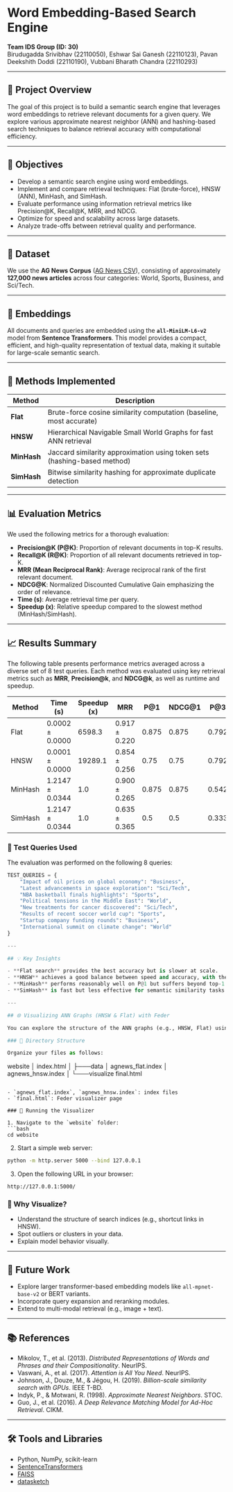 # Word Embedding-Based Search Engine

**Team IDS Group (ID: 30)**  
Birudugadda Srivibhav (22110050), Eshwar Sai Ganesh (22110123), Pavan Deekshith Doddi (22110190), Vubbani Bharath Chandra (22110293)

---

## 📌 Project Overview

The goal of this project is to build a semantic search engine that leverages word embeddings to retrieve relevant documents for a given query. We explore various approximate nearest neighbor (ANN) and hashing-based search techniques to balance retrieval accuracy with computational efficiency.

---

## 🎯 Objectives

- Develop a semantic search engine using word embeddings.
- Implement and compare retrieval techniques: Flat (brute-force), HNSW (ANN), MinHash, and SimHash.
- Evaluate performance using information retrieval metrics like Precision@K, Recall@K, MRR, and NDCG.
- Optimize for speed and scalability across large datasets.
- Analyze trade-offs between retrieval quality and performance.

---

## 📂 Dataset

We use the **AG News Corpus** ([AG News CSV](https://s3.amazonaws.com/fast-ai-nlp/ag_news_csv.tgz)), consisting of approximately **127,000 news articles** across four categories: World, Sports, Business, and Sci/Tech.

---

## 🧠 Embeddings

All documents and queries are embedded using the **`all-MiniLM-L6-v2`** model from **Sentence Transformers**. This model provides a compact, efficient, and high-quality representation of textual data, making it suitable for large-scale semantic search.

---

## 🔧 Methods Implemented

| Method     | Description                                                                 |
|------------|-----------------------------------------------------------------------------|
| **Flat**   | Brute-force cosine similarity computation (baseline, most accurate)         |
| **HNSW**   | Hierarchical Navigable Small World Graphs for fast ANN retrieval            |
| **MinHash**| Jaccard similarity approximation using token sets (hashing-based method)    |
| **SimHash**| Bitwise similarity hashing for approximate duplicate detection               |

---

## 📊 Evaluation Metrics

We used the following metrics for a thorough evaluation:

- **Precision@K (P@K)**: Proportion of relevant documents in top-K results.
- **Recall@K (R@K)**: Proportion of all relevant documents retrieved in top-K.
- **MRR (Mean Reciprocal Rank)**: Average reciprocal rank of the first relevant document.
- **NDCG@K**: Normalized Discounted Cumulative Gain emphasizing the order of relevance.
- **Time (s)**: Average retrieval time per query.
- **Speedup (x)**: Relative speedup compared to the slowest method (MinHash/SimHash).

---

## 📈 Results Summary

The following table presents performance metrics averaged across a diverse set of 8 test queries. Each method was evaluated using key retrieval metrics such as **MRR**, **Precision@k**, and **NDCG@k**, as well as runtime and speedup.

| Method   | Time (s)         | Speedup (x) | MRR            | P@1  | NDCG@1 | P@3  | NDCG@3 | P@5  | NDCG@5 | P@10 | NDCG@10 |
|----------|------------------|-------------|----------------|------|--------|------|--------|------|--------|------|----------|
| Flat     | 0.0002 ± 0.0000  | 6598.3      | 0.917 ± 0.220  | 0.875| 0.875  | 0.792| 0.809  | 0.825| 0.827  | 0.837| 0.835    |
| HNSW     | 0.0001 ± 0.0000  | 19289.1     | 0.854 ± 0.256  | 0.75 | 0.75   | 0.792| 0.787  | 0.8  | 0.793  | 0.787| 0.786    |
| MinHash  | 1.2147 ± 0.0344  | 1.0         | 0.900 ± 0.265  | 0.875| 0.875  | 0.542| 0.610  | 0.525| 0.579  | 0.613| 0.621    |
| SimHash  | 1.2147 ± 0.0344  | 1.0         | 0.635 ± 0.365  | 0.5  | 0.5    | 0.333| 0.360  | 0.425| 0.419  | 0.388| 0.393    |

### 🧪 Test Queries Used

The evaluation was performed on the following 8 queries:

```python
TEST_QUERIES = {
    "Impact of oil prices on global economy": "Business",
    "Latest advancements in space exploration": "Sci/Tech",
    "NBA basketball finals highlights": "Sports",
    "Political tensions in the Middle East": "World",
    "New treatments for cancer discovered": "Sci/Tech",
    "Results of recent soccer world cup": "Sports", 
    "Startup company funding rounds": "Business",
    "International summit on climate change": "World"
}

---

## 💡 Key Insights

- **Flat search** provides the best accuracy but is slower at scale.
- **HNSW** achieves a good balance between speed and accuracy, with the highest speedup.
- **MinHash** performs reasonably well on P@1 but suffers beyond top-1 ranks.
- **SimHash** is fast but less effective for semantic similarity tasks.

---

## 🌐 Visualizing ANN Graphs (HNSW & Flat) with Feder

You can explore the structure of the ANN graphs (e.g., HNSW, Flat) using the Feder visualizer.

### 📁 Directory Structure

Organize your files as follows:

```
website 
│   index.html
│
├───data
│       agnews_flat.index
│       agnews_hnsw.index
│
└───visualize
        final.html
```

- `agnews_flat.index`, `agnews_hnsw.index`: index files
- `final.html`: Feder visualizer page

### 🚀 Running the Visualizer

1. Navigate to the `website` folder:
```bash
cd website
```

2. Start a simple web server:
```bash
python -m http.server 5000 --bind 127.0.0.1
```

3. Open the following URL in your browser:
```
http://127.0.0.1:5000/
```

### 🧠 Why Visualize?

- Understand the structure of search indices (e.g., shortcut links in HNSW).
- Spot outliers or clusters in your data.
- Explain model behavior visually.

---
## 🔭 Future Work

- Explore larger transformer-based embedding models like `all-mpnet-base-v2` or BERT variants.
- Incorporate query expansion and reranking modules.
- Extend to multi-modal retrieval (e.g., image + text).

---

## 📚 References

- Mikolov, T., et al. (2013). *Distributed Representations of Words and Phrases and their Compositionality*. NeurIPS.
- Vaswani, A., et al. (2017). *Attention is All You Need*. NeurIPS.
- Johnson, J., Douze, M., & Jégou, H. (2019). *Billion-scale similarity search with GPUs*. IEEE T-BD.
- Indyk, P., & Motwani, R. (1998). *Approximate Nearest Neighbors*. STOC.
- Guo, J., et al. (2016). *A Deep Relevance Matching Model for Ad-Hoc Retrieval*. CIKM.

---

## 🛠️ Tools and Libraries

- Python, NumPy, scikit-learn
- [SentenceTransformers](https://www.sbert.net/)
- [FAISS](https://github.com/facebookresearch/faiss)
- [datasketch](https://ekzhu.github.io/datasketch/)
